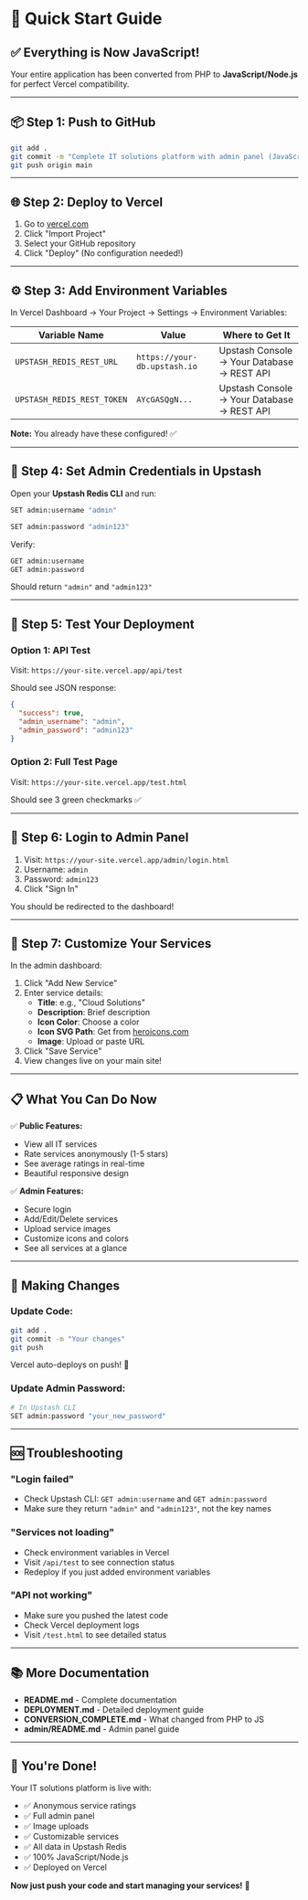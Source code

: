 # 🚀 Quick Start Guide

## ✅ Everything is Now JavaScript!

Your entire application has been converted from PHP to **JavaScript/Node.js** for perfect Vercel compatibility.

---

## 📦 Step 1: Push to GitHub

```bash
git add .
git commit -m "Complete IT solutions platform with admin panel (JavaScript)"
git push origin main
```

---

## 🌐 Step 2: Deploy to Vercel

1. Go to [vercel.com](https://vercel.com)
2. Click "Import Project"
3. Select your GitHub repository
4. Click "Deploy" (No configuration needed!)

---

## ⚙️ Step 3: Add Environment Variables

In Vercel Dashboard → Your Project → Settings → Environment Variables:

| Variable Name | Value | Where to Get It |
|--------------|-------|-----------------|
| `UPSTASH_REDIS_REST_URL` | `https://your-db.upstash.io` | Upstash Console → Your Database → REST API |
| `UPSTASH_REDIS_REST_TOKEN` | `AYcGASQgN...` | Upstash Console → Your Database → REST API |

**Note:** You already have these configured! ✅

---

## 🔑 Step 4: Set Admin Credentials in Upstash

Open your **Upstash Redis CLI** and run:

```bash
SET admin:username "admin"
```

```bash
SET admin:password "admin123"
```

Verify:
```bash
GET admin:username
GET admin:password
```

Should return `"admin"` and `"admin123"`

---

## 🧪 Step 5: Test Your Deployment

### Option 1: API Test
Visit: `https://your-site.vercel.app/api/test`

Should see JSON response:
```json
{
  "success": true,
  "admin_username": "admin",
  "admin_password": "admin123"
}
```

### Option 2: Full Test Page
Visit: `https://your-site.vercel.app/test.html`

Should see 3 green checkmarks ✅

---

## 🔐 Step 6: Login to Admin Panel

1. Visit: `https://your-site.vercel.app/admin/login.html`
2. Username: `admin`
3. Password: `admin123`
4. Click "Sign In"

You should be redirected to the dashboard!

---

## 🎨 Step 7: Customize Your Services

In the admin dashboard:

1. Click "Add New Service"
2. Enter service details:
   - **Title**: e.g., "Cloud Solutions"
   - **Description**: Brief description
   - **Icon Color**: Choose a color
   - **Icon SVG Path**: Get from [heroicons.com](https://heroicons.com)
   - **Image**: Upload or paste URL
3. Click "Save Service"
4. View changes live on your main site!

---

## 📋 What You Can Do Now

✅ **Public Features:**
- View all IT services
- Rate services anonymously (1-5 stars)
- See average ratings in real-time
- Beautiful responsive design

✅ **Admin Features:**
- Secure login
- Add/Edit/Delete services
- Upload service images
- Customize icons and colors
- See all services at a glance

---

## 🔄 Making Changes

### Update Code:
```bash
git add .
git commit -m "Your changes"
git push
```

Vercel auto-deploys on push! 🚀

### Update Admin Password:
```bash
# In Upstash CLI
SET admin:password "your_new_password"
```

---

## 🆘 Troubleshooting

### "Login failed"
- Check Upstash CLI: `GET admin:username` and `GET admin:password`
- Make sure they return `"admin"` and `"admin123"`, not the key names

### "Services not loading"
- Check environment variables in Vercel
- Visit `/api/test` to see connection status
- Redeploy if you just added environment variables

### "API not working"
- Make sure you pushed the latest code
- Check Vercel deployment logs
- Visit `/test.html` to see detailed status

---

## 📚 More Documentation

- **README.md** - Complete documentation
- **DEPLOYMENT.md** - Detailed deployment guide
- **CONVERSION_COMPLETE.md** - What changed from PHP to JS
- **admin/README.md** - Admin panel guide

---

## 🎉 You're Done!

Your IT solutions platform is live with:
- ✅ Anonymous service ratings
- ✅ Full admin panel
- ✅ Image uploads
- ✅ Customizable services
- ✅ All data in Upstash Redis
- ✅ 100% JavaScript/Node.js
- ✅ Deployed on Vercel

**Now just push your code and start managing your services!** 🚀


